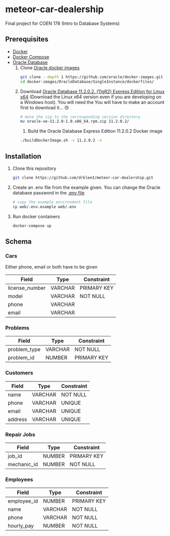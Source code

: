 # meteor-car-dealership

Final project for COEN 178 (Intro to Database Systems)

## Prerequisites

* [Docker](https://docs.docker.com/install/)
* [Docker Compose](https://docs.docker.com/compose/install/)
* [Oracle Database](https://github.com/oracle/docker-images)
  1. Clone [Oracle docker images](https://github.com/oracle/docker-images)
        ```bash
        git clone --depth 1 https://github.com/oracle/docker-images.git
        cd docker-images/OracleDatabase/SingleInstance/dockerfiles/
        ```
  2. Download [Oracle Database 11.2.0.2. (11gR2) Express Edition for Linux x64](https://www.oracle.com/technetwork/database/database-technologies/express-edition/downloads/xe-prior-releases-5172097.html) (Download the Linux x64 version even if you are developing on a Windows host).  You will need the  You will have to make an account first to download it... 😠
        ```bash
        # move the zip to the corresponding version directory
        mv oracle-xe-11.2.0-1.0.x86_64.rpm.zip 11.2.0.2/
        ```
     1. Build the Oracle Database Express Edition 11.2.0.2 Docker image
       ```bash
       ./buildDockerImage.sh -v 11.2.0.2 -x
       ```

## Installation

1. Clone this repository
    ```bash
    git clone https://github.com/drklee3/meteor-car-dealership.git
    ```
2. Create an .env file from the example given. You can change the Oracle database password in the
    [.env file](web/.env.example)
    ```bash
    # copy the example environment file
    cp web/.env.example web/.env
    ```
3. Run docker containers
    ```bash
    docker-compose up
    ```

## Schema

### Cars

Either phone, email or both have to be given

| Field          | Type    | Constraint  |
| -------------- | ------- | ----------- |
| license_number | VARCHAR | PRIMARY KEY |
| model          | VARCHAR | NOT NULL    |
| phone          | VARCHAR |             |
| email          | VARCHAR |             |

### Problems

| Field        | Type    | Constraint  |
| ------------ | ------- | ----------- |
| problem_type | VARCHAR | NOT NULL    |
| problem_id   | NUMBER  | PRIMARY KEY |

### Customers

| Field   | Type    | Constraint |
| ------- | ------- | ---------- |
| name    | VARCHAR | NOT NULL   |
| phone   | VARCHAR | UNIQUE     |
| email   | VARCHAR | UNIQUE     |
| address | VARCHAR | UNIQUE     |

### Repair Jobs

| Field       | Type    | Constraint  |
| ----------- | ------- | ----------- |
| job_id      | NUMBER  | PRIMARY KEY |
| mechanic_id | NUMBER  | NOT NULL    |

### Employees

| Field       | Type    | Constraint  |
| ----------- | ------- | ----------- |
| employee_id | NUMBER  | PRIMARY KEY |
| name        | VARCHAR | NOT NULL    |
| phone       | VARCHAR | NOT NULL    |
| hourly_pay  | NUMBER  | NOT NULL    |
